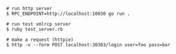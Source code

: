 ```console
# run http server
$ RPC_ENDPOINT=http://localhost:10030 go run .
```

```console
# run test xmlrcp server
$ ruby test_server.rb
```

```console
# make a request (httpie)
$ http -v --form POST localhost:30303/login user=foo pass=bar
```
